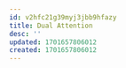 ```yaml
---
id: v2hfc21g39myj3jbb9hfazy
title: Dual Attention
desc: ''
updated: 1701657806012
created: 1701657806012
---
```

